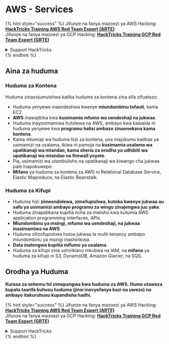 # AWS - Services

{% hint style="success" %}
Jifunze na fanya mazoezi ya AWS Hacking:<img src="/.gitbook/assets/image.png" alt="" data-size="line">[**HackTricks Training AWS Red Team Expert (ARTE)**](https://training.hacktricks.xyz/courses/arte)<img src="/.gitbook/assets/image.png" alt="" data-size="line">\
Jifunze na fanya mazoezi ya GCP Hacking: <img src="/.gitbook/assets/image (2).png" alt="" data-size="line">[**HackTricks Training GCP Red Team Expert (GRTE)**<img src="/.gitbook/assets/image (2).png" alt="" data-size="line">](https://training.hacktricks.xyz/courses/grte)

<details>

<summary>Support HackTricks</summary>

* Angalia [**mipango ya usajili**](https://github.com/sponsors/carlospolop)!
* **Jiunge na** 💬 [**kikundi cha Discord**](https://discord.gg/hRep4RUj7f) au [**kikundi cha telegram**](https://t.me/peass) au **tufuate** kwenye **Twitter** 🐦 [**@hacktricks\_live**](https://twitter.com/hacktricks\_live)**.**
* **Shiriki mbinu za udukuzi kwa kuwasilisha PRs kwenye** [**HackTricks**](https://github.com/carlospolop/hacktricks) na [**HackTricks Cloud**](https://github.com/carlospolop/hacktricks-cloud) repos za github.

</details>
{% endhint %}

## Aina za huduma

### Huduma za Kontena

Huduma zinazojumuishwa katika huduma za kontena zina sifa zifuatazo:

* Huduma yenyewe inaendeshwa kwenye **miundombinu tofauti**, kama EC2.
* **AWS** inawajibika kwa **kusimamia mfumo wa uendeshaji na jukwaa**.
* Huduma inayosimamiwa hutolewa na AWS, ambayo kwa kawaida ni huduma yenyewe kwa **programu halisi ambazo zinaonekana kama kontena**.
* Kama mtumiaji wa huduma hizi za kontena, una majukumu kadhaa ya usimamizi na usalama, ikiwa ni pamoja na **kusimamia usalama wa upatikanaji wa mtandao, kama sheria za orodha ya udhibiti wa upatikanaji wa mtandao na firewall yoyote**.
* Pia, usimamizi wa utambulisho na upatikanaji wa kiwango cha jukwaa pale inapokuwepo.
* **Mifano** ya huduma za kontena za AWS ni Relational Database Service, Elastic Mapreduce, na Elastic Beanstalk.

### Huduma za Kifupi

* Huduma hizi **zimeondolewa, zimefupishwa, kutoka kwenye jukwaa au safu ya usimamizi ambayo programu za wingu zinajengwa juu yake**.
* Huduma zinapatikana kupitia ncha za mwisho kwa kutumia AWS application programming interfaces, APIs.
* **Miundombinu ya msingi, mfumo wa uendeshaji, na jukwaa inasimamiwa na AWS**.
* Huduma zilizofupishwa hutoa jukwaa la multi-tenancy ambapo miundombinu ya msingi inashirikiwa.
* **Data inatengwa kupitia mifumo ya usalama**.
* Huduma za kifupi zina ushirikiano mkubwa na IAM, na **mifano** ya huduma za kifupi ni S3, DynamoDB, Amazon Glacier, na SQS.

## Orodha ya Huduma

**Kurasa za sehemu hii zimepangwa kwa huduma za AWS. Humo utaweza kupata taarifa kuhusu huduma (jinsi inavyofanya kazi na uwezo) na ambayo itakuruhusu kupandisha hadhi.**

{% hint style="success" %}
Jifunze na fanya mazoezi ya AWS Hacking:<img src="/.gitbook/assets/image.png" alt="" data-size="line">[**HackTricks Training AWS Red Team Expert (ARTE)**](https://training.hacktricks.xyz/courses/arte)<img src="/.gitbook/assets/image.png" alt="" data-size="line">\
Jifunze na fanya mazoezi ya GCP Hacking: <img src="/.gitbook/assets/image (2).png" alt="" data-size="line">[**HackTricks Training GCP Red Team Expert (GRTE)**<img src="/.gitbook/assets/image (2).png" alt="" data-size="line">](https://training.hacktricks.xyz/courses/grte)

<details>

<summary>Support HackTricks</summary>

* Angalia [**mipango ya usajili**](https://github.com/sponsors/carlospolop)!
* **Jiunge na** 💬 [**kikundi cha Discord**](https://discord.gg/hRep4RUj7f) au [**kikundi cha telegram**](https://t.me/peass) au **tufuate** kwenye **Twitter** 🐦 [**@hacktricks\_live**](https://twitter.com/hacktricks\_live)**.**
* **Shiriki mbinu za udukuzi kwa kuwasilisha PRs kwenye** [**HackTricks**](https://github.com/carlospolop/hacktricks) na [**HackTricks Cloud**](https://github.com/carlospolop/hacktricks-cloud) repos za github.

</details>
{% endhint %}
